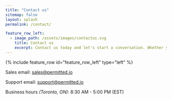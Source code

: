 ```yaml
---
title: "Contact us"
sitemap: false
layout: splash
permalink: /contact/

feature_row_left:
  - image_path: /assets/images/contactus.svg
    title: Contact us
    excerpt: Contact us today and let's start a conversation. Whether you have questions, need assistance, or want to explore partnership opportunities, we're here to listen and respond. Your inquiries matter to us, and we're committed to delivering prompt, personalized solutions that meet your needs. Reach out now, and let's connect for a brighter future together.
---
```


{% include feature_row id="feature_row_left" type="left" %}

Sales email: [sales@permitted.io](mailto:sales@permitted.io)

Support email: [support@permitted.io](mailto:support@permitted.io)

Business hours *(Toronto, ON)*: 8:30 AM - 5:00 PM (EST)
